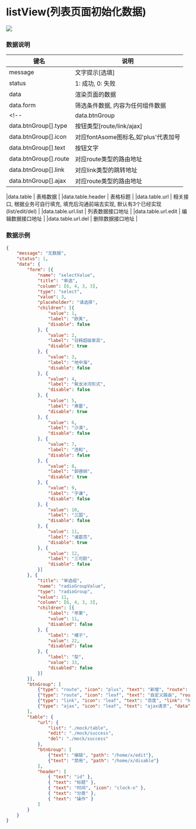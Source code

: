 # listView(列表页面初始化数据)   


![](https://github.com/MaiYuan/Admin5/blob/master/docs/images/listView.png?raw=true)


### 数据说明
|键名 |说明 |
| ------------ | ------------ |
|message| 文字提示[选填]  |
|status   | 1: 成功, 0: 失败  |
|data   | 渲染页面的数据  |
|data.form   | 筛选条件数据, 内容为任何组件数据  |
<!-- |data.btnGroup   | 表格上方按钮, 该字段为数组格式, 里面都是按钮(用对象表示)  |
|data.btnGroup[].type   | 按钮类型[route/link/ajax] |
|data.btnGroup[].icon    | 对应fontAsome图标名,如'plus'代表加号   |
|data.btnGroup[].text    | 按钮文字  |
|data.btnGroup[].route   | 对应route类型的路由地址  |
|data.btnGroup[].link   | 对应link类型的跳转地址  |
|data.btnGroup[].ajax   | 对应route类型的路由地址  | -->

|data.table   | 表格数据  |
|data.table.header   | 表格标题  |
|data.table.url   | 相关接口, 根据业务可自行填充, 填充后沟通前端去实现, 默认有3个已经实现(list/edit/del)  |
|data.table.url.list   | 列表数据接口地址  |
|data.table.url.edit   | 编辑数据接口地址  |
|data.table.url.del   | 删除数据接口地址  |


### 数据示例
``` json
{
    "message": "无数据",
    "status": 1,
    "data": {
        "form": [{
            "name": "selectValue",
            "title": "单选",
            "column": [6, 4, 3, 3],
            "type": "select",
            "value": 3,
            "placeholder": "请选择",
            "children": [{
                "value": 1,
                "label": "欧美",
                "disable": false
            }, {
                "value": 2,
                "label": "日韩超级家具",
                "disable": true
            }, {
                "value": 3,
                "label": "地中海",
                "disable": false
            }, {
                "value": 4,
                "label": "紫龙冰河形式",
                "disable": false
            }, {
                "value": 5,
                "label": "弗雷",
                "disable": true
            }, {
                "value": 6,
                "label": "沙漠",
                "disable": false
            }, {
                "value": 7,
                "label": "违和",
                "disable": false
            }, {
                "value": 8,
                "label": "郭德纲",
                "disable": true
            }, {
                "value": 9,
                "label": "于谦",
                "disable": false
            }, {
                "value": 10,
                "label": "三国",
                "disable": false
            }, {
                "value": 11,
                "label": "诸葛亮",
                "disable": true
            }, {
                "value": 12,
                "label": "三可欧",
                "disable": false
            }]
        }, {
            "title": "单选组",
            "name": "radioGroupValue",
            "type": "radioGroup",
            "value": 11,
            "column": [6, 4, 3, 3],
            "children": [{
                "label": "苹果",
                "value": 11,
                "disabled": false
            }, {
                "label": "橘子",
                "value": 22,
                "disabled": false
            }, {
                "label": "梨",
                "value": 33,
                "disabled": false
            }]
        }],
        "btnGroup": [
            {"type": "route", "icon": "plus", "text": "新增", "route": "/home/category/addgoods/add"},
            {"type": "route", "icon": "leaf", "text": "自定义路由", "route": "/home"},
            {"type": "link", "icon": "leaf", "text": "百度", "link": "http://baidu.com"},
            {"type": "ajax", "icon": "leaf", "text": "ajax请求", "data": {"a": 1, "b": 2}}
        ],
        "table": {
            "url": {
                "list": "./mock/table",
                "edit": "./mock/success",
                "del": "./mock/success"
            },
            "btnGroup": [
                {"text": "编辑", "path": "/home/x/edit"},
                {"text": "禁用", "path": "/home/x/disable"}
            ],
            "header": [
                { "text": "id" },
                { "text": "标题" },
                { "text": "时间", "icon": "clock-o" },
                { "text": "分类" },
                { "text": "操作" }
            ]
        }
    }
}
```
